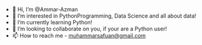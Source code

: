 - 👋 Hi, I’m @Ammar-Azman
- 👀 I’m interested in PythonProgramming, Data Science and all about data!
- 🌱 I’m currently learning Python!
- 💞️ I’m looking to collaborate on you, if your are a Python user!
- 📫 How to reach me - muhammarsafuan@gmail.com

<!---
Ammar-Azman/Ammar-Azman is a ✨ special ✨ repository because its `README.md` (this file) appears on your GitHub profile.
You can click the Preview link to take a look at your changes.
--->
